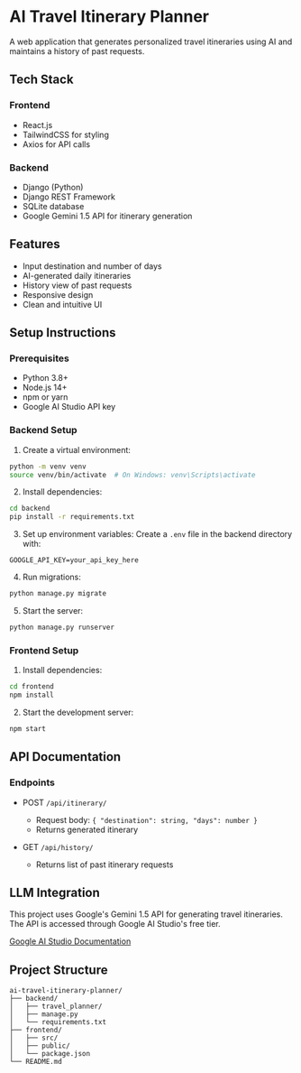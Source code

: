 # AI Travel Itinerary Planner

A web application that generates personalized travel itineraries using AI and maintains a history of past requests.

## Tech Stack

### Frontend 
- React.js
- TailwindCSS for styling
- Axios for API calls

### Backend
- Django (Python)
- Django REST Framework
- SQLite database
- Google Gemini 1.5 API for itinerary generation

## Features
- Input destination and number of days
- AI-generated daily itineraries
- History view of past requests
- Responsive design
- Clean and intuitive UI

## Setup Instructions

### Prerequisites
- Python 3.8+
- Node.js 14+
- npm or yarn
- Google AI Studio API key

### Backend Setup
1. Create a virtual environment:
```bash
python -m venv venv
source venv/bin/activate  # On Windows: venv\Scripts\activate
```

2. Install dependencies:
```bash
cd backend
pip install -r requirements.txt
```

3. Set up environment variables:
Create a `.env` file in the backend directory with:
```
GOOGLE_API_KEY=your_api_key_here
```

4. Run migrations:
```bash
python manage.py migrate
```

5. Start the server:
```bash
python manage.py runserver
```

### Frontend Setup
1. Install dependencies:
```bash
cd frontend
npm install
```

2. Start the development server:
```bash
npm start
```

## API Documentation

### Endpoints
- POST `/api/itinerary/`
  - Request body: `{ "destination": string, "days": number }`
  - Returns generated itinerary

- GET `/api/history/`
  - Returns list of past itinerary requests

## LLM Integration
This project uses Google's Gemini 1.5 API for generating travel itineraries. The API is accessed through Google AI Studio's free tier.

[Google AI Studio Documentation](https://ai.google.dev/docs/gemini_api_overview)

## Project Structure
```
ai-travel-itinerary-planner/
├── backend/
│   ├── travel_planner/
│   ├── manage.py
│   └── requirements.txt
├── frontend/
│   ├── src/
│   ├── public/
│   └── package.json
└── README.md
``` 
